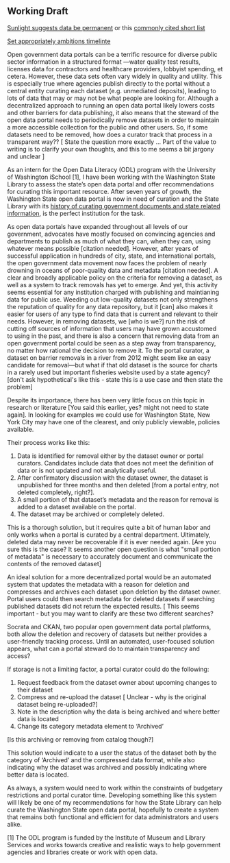 ## Working Draft


[Sunlight suggests data be permanent](https://sunlightfoundation.com/opendataguidelines/#permanent-access) or this [commonly cited short list](https://sunlightfoundation.com/policy/documents/ten-open-data-principles/)

[Set appropriately ambitions timelinte](https://opendatapolicyhub.sunlightfoundation.com/guidelines/27-timelines/)

Open government data portals can be a terrific resource for diverse public sector information in a structured format —water quality test results, licenses data for contractors and healthcare providers, lobbyist spending, et cetera. However, these data sets often vary widely in quality and utility. This is especially true where agencies publish directly to the portal without a central entity curating each dataset (e.g. unmediated deposits), leading to lots of data that may or may not be what people are looking for.  Although a decentralized approach to running an open data portal likely lowers costs and other barriers for data publishing, it also means that the steward of the open data portal needs to periodically remove datasets in order to maintain a more accessible collection for the public and other users.  So, if some datasets need to be removed, how does a curator track that process in a transparent way?? [ State the question more exactly ... Part of the value to writing is to clarify your own thoughts, and this to me seems a bit jargony and unclear ]

As an intern for the Open Data Literacy (ODL) program with the University of Washington iSchool [1], I have been working with the Washington State Library to assess the state’s open data portal and offer recommendations for curating this important resource. After seven years of growth, the Washington State open data portal is now in need of curation and the State Library with its [history of curating government documents and state related information](https://www.sos.wa.gov/library/history.aspx), is the perfect institution for the task.

As open data portals have expanded throughout all levels of our government, advocates have mostly focused on convincing agencies and departments to publish as much of what they can, when they can, using whatever means possible [citation needed].  However, after years of successful application in hundreds of city, state, and international portals,  the open government data movement now faces the problem of nearly drowning in oceans of poor-quality data and metadata [citation needed]. A clear and broadly applicable policy on the criteria for removing a dataset, as well as a system to track removals has yet to emerge. And yet, this activity seems essential for any institution charged with publishing and maintianing data for public use. Weeding out low-quality datasets not only strengthens the reputation of quality for any data repository, but it [can] also makes it easier for users of any type to find data that is current and relevant to their needs.  However, in removing datasets, we [who is we?] run the risk of cutting off sources of information that users may have grown accustomed to using in the past, and there is also a concern that removing data from an open government portal could be seen as a step away from transparency, no matter how rational the decision to remove it. To the portal curator, a dataset on barrier removals in a river from 2012 might seem like an easy candidate for removal—but what if that old dataset is the source for charts in a rarely used but important fisheries website used by a state agency? [don't ask hypothetical's like this - state this is a use case and then state the problem]

Despite its importance, there has been very little focus on this topic in research or literature [You said this earlier, yes? might not need to state again]. In looking for examples we could use for Washington State, New York City may have one of the clearest, and only publicly viewable, policies available.  

Their process works like this: 
1.	Data is identified for removal either by the dataset owner or portal curators.  Candidates include data that does not meet the definition of data or is not updated and not analytically useful.
2.	After confirmatory discussion with the dataset owner, the dataset is unpublished for three months and then deleted [from a portal entry, not deleted completely, right?].  
3.	A small portion of that dataset’s metadata and the reason for removal is added to a dataset available on the portal. 
4.	 The dataset may be archived or completely deleted. 

This is a thorough solution, but it requires quite a bit of human labor and only works when a portal is curated by a central department.  Ultimately, deleted data may never be recoverable if it is ever needed again. [Are you sure this is the case? It seems another open question is what "small portion of metadata" is necessary to accurately document and communicate the contents of the removed dataset]  

An ideal solution for a more decentralized portal would be an automated system that updates the metadata with a reason for deletion and compresses and archives each dataset upon deletion by the dataset owner.  Portal users could then search metadata for deleted datasets if searching published datasets did not return the expected results. [ This seems important - but you may want to clarify are these two different searches? 

Socrata and CKAN, two popular open government data portal platforms, both allow the deletion and recovery of datasets but neither provides a user-friendly tracking process.  Until an automated, user-focused solution appears, what can a portal steward do to maintain transparency and access?

If storage is not a limiting factor, a portal curator could do the following:
1.	Request feedback from the dataset owner about upcoming changes to their dataset
2.	Compress and re-upload the dataset [ Unclear - why is the original dataset being re-uploaded?]
3.	Note in the description why the data is being archived and where better data is located
4.	Change its category metadata element to ‘Archived’

[Is this archiving or removing from catalog though?] 

This solution would indicate to a user the status of the dataset both by the category of ‘Archived’ and the compressed data format, while also indicating why the dataset was archived and possibly indicating where better data is located.

As always, a system would need to work within the constraints of budgetary restrictions and portal curator time.  Developing something like this system will likely be one of my recommendations for how the State Library can help curate the Washington State open data portal, hopefully to create a system that remains both functional and efficient for data administrators and users alike.


[1] The ODL program is funded by the Institute of Museum and Library Services and works towards creative and realistic ways to help government agencies and libraries create or work with open data. 
